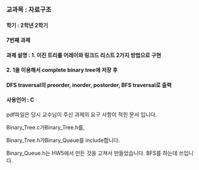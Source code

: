 ### 교과목 : 자료구조
#### 학기 : 2학년 2학기
#### 7번째 과제
#### 과제 설명 : 1. 이진 트리를 어레이와 링크드 리스트 2가지 방법으로 구현 
#### 2. 1을 이용해서 complete binary tree에 저장 후 
#### DFS traversal의 preorder, inorder, postorder, BFS traversal로 출력
#### 사용언어 : C

pdf파일은 당시 교수님이 주신 과제의 요구 사항이 적힌 문서 입니다.

Binary_Tree.c가Binary_Tree.h를,

Binary_Tree.h가Binary_Queue를 include합니다.

Binary_Queue.h는 HW5에서 만든 것을 고쳐서 만들었습니다. BFS를 하는데 쓰입니다.

